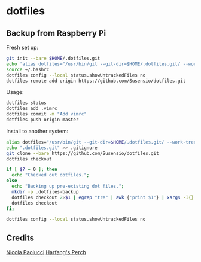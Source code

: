 # dotfiles
## Backup from Raspberry Pi

Fresh set up:
``` bash
git init --bare $HOME/.dotfiles.git
echo 'alias dotfiles="/usr/bin/git --git-dir=$HOME/.dotfiles.git/ --work-tree=$HOME"' >> $HOME/.bash_aliases
source ~/.bashrc
dotfiles config --local status.showUntrackedFiles no
dotfiles remote add origin https://github.com/Susensio/dotfiles.git
```

Usage:
``` bash
dotfiles status
dotfiles add .vimrc
dotfiles commit -m "Add vimrc"
dotfiles push origin master
```

Install to another system:
``` bash
alias dotfiles="/usr/bin/git --git-dir=$HOME/.dotfiles.git/ --work-tree=$HOME"
echo ".dotfiles.git" >> .gitignore
git clone --bare https://github.com/Susensio/dotfiles.git
dotfiles checkout

if [ $? = 0 ]; then
  echo "Checked out dotfiles.";
else
  echo "Backing up pre-existing dot files.";
  mkdir -p .dotfiles-backup
  dotfiles checkout 2>$1 | egrep "tre" | awk {'print $1'} | xargs -I{} mv {} .dotfiles-backup/{}
  dotfiles checkout
fi;

dotfiles config --local status.showUntrackedFiles no
```


## Credits

[Nicola Paolucci](https://developer.atlassian.com/blog/2016/02/best-way-to-store-dotfiles-git-bare-repo/)
[Harfang's Perch](https://harfangk.github.io/2016/09/19/manage-dotfiles-with-a-git-bare-repository.html)
